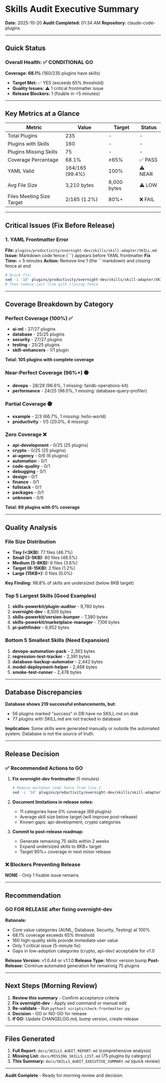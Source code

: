 # Skills Audit Executive Summary

**Date:** 2025-10-20
**Audit Completed:** 01:34 AM
**Repository:** claude-code-plugins

---

## Quick Status

### Overall Health: ✅ CONDITIONAL GO

**Coverage: 68.1%** (160/235 plugins have skills)

- **Target Met:** ✅ YES (exceeds 65% threshold)
- **Quality Issues:** ⚠️ 1 critical frontmatter issue
- **Release Blockers:** 1 (fixable in <5 minutes)

---

## Key Metrics at a Glance

| Metric | Value | Target | Status |
|--------|-------|--------|--------|
| Total Plugins | 235 | - | - |
| Plugins with Skills | 160 | - | - |
| Plugins Missing Skills | 75 | - | - |
| Coverage Percentage | 68.1% | ≥65% | ✅ PASS |
| YAML Valid | 164/165 (99.4%) | 100% | ⚠️ NEAR |
| Avg File Size | 3,210 bytes | 8,000 bytes | ⚠️ LOW |
| Files Meeting Size Target | 2/165 (1.2%) | 80%+ | ❌ FAIL |

---

## Critical Issues (Fix Before Release)

### 1. YAML Frontmatter Error
**File:** `plugins/productivity/overnight-dev/skills/skill-adapter/SKILL.md`
**Issue:** Markdown code fence (\`\`\`) appears before YAML frontmatter
**Fix Time:** < 5 minutes
**Action:** Remove line 1 (the \`\`\`markdown) and closing fence at end

```bash
# Quick fix:
sed -i '1d' plugins/productivity/overnight-dev/skills/skill-adapter/SKILL.md
# Then remove last line with closing fence
```

---

## Coverage Breakdown by Category

### Perfect Coverage (100%) ✅
- **ai-ml** - 27/27 plugins
- **database** - 25/25 plugins
- **security** - 27/27 plugins
- **testing** - 25/25 plugins
- **skill-enhancers** - 1/1 plugin

**Total: 105 plugins with complete coverage**

### Near-Perfect Coverage (96%+) 🟢
- **devops** - 28/29 (96.6%, 1 missing: fairdb-operations-kit)
- **performance** - 24/25 (96.0%, 1 missing: database-query-profiler)

### Partial Coverage 🟡
- **example** - 2/3 (66.7%, 1 missing: hello-world)
- **productivity** - 1/5 (20.0%, 4 missing)

### Zero Coverage ❌
- **api-development** - 0/25 (25 plugins)
- **crypto** - 0/25 (25 plugins)
- **ai-agency** - 0/6 (6 plugins)
- **automation** - 0/1
- **code-quality** - 0/1
- **debugging** - 0/1
- **design** - 0/1
- **finance** - 0/1
- **fullstack** - 0/1
- **packages** - 0/1
- **unknown** - 0/6

**Total: 69 plugins with 0% coverage**

---

## Quality Analysis

### File Size Distribution
- **Tiny (<3KB):** 77 files (46.7%)
- **Small (3-5KB):** 80 files (48.5%)
- **Medium (5-8KB):** 6 files (3.6%)
- **Target (8-15KB):** 2 files (1.2%)
- **Large (15KB+):** 0 files (0.0%)

**Key Finding:** 98.8% of skills are undersized (below 8KB target)

### Top 5 Largest Skills (Good Examples)
1. **skills-powerkit/plugin-auditor** - 9,780 bytes
2. **overnight-dev** - 8,500 bytes
3. **skills-powerkit/version-bumper** - 7,380 bytes
4. **skills-powerkit/marketplace-manager** - 7,106 bytes
5. **pi-pathfinder** - 6,952 bytes

### Bottom 5 Smallest Skills (Need Expansion)
1. **devops-automation-pack** - 2,383 bytes
2. **regression-test-tracker** - 2,391 bytes
3. **database-backup-automator** - 2,442 bytes
4. **model-deployment-helper** - 2,468 bytes
5. **smoke-test-runner** - 2,478 bytes

---

## Database Discrepancies

**Database shows 219 successful enhancements, but:**
- 56 plugins marked "success" in DB have no SKILL.md on disk
- 77 plugins with SKILL.md are not tracked in database

**Implication:** Some skills were generated manually or outside the automated system. Database is not the source of truth.

---

## Release Decision

### ✅ Recommended Actions to GO

1. **Fix overnight-dev frontmatter** (5 minutes)
   ```bash
   # Remove markdown code fence from line 1
   sed -i '1d' plugins/productivity/overnight-dev/skills/skill-adapter/SKILL.md
   ```

2. **Document limitations in release notes:**
   - 11 categories have 0% coverage (69 plugins)
   - Average skill size below target (will improve post-release)
   - Known gaps: api-development, crypto categories

3. **Commit to post-release roadmap:**
   - Generate remaining 75 skills within 2 weeks
   - Expand undersized skills to 8KB+ target
   - Target 90%+ coverage in next minor release

### ❌ Blockers Preventing Release

**NONE** - Only 1 fixable issue remains

---

## Recommendation

### **GO FOR RELEASE** after fixing overnight-dev

**Rationale:**
- Core value categories (AI/ML, Database, Security, Testing) at 100%
- 68.1% coverage exceeds 65% threshold
- 160 high-quality skills provide immediate user value
- Only 1 critical issue (5-minute fix)
- Gaps in low-adoption categories (crypto, api-dev) acceptable for v1.0

**Release Version:** v1.0.44 or v1.1.0
**Release Type:** Minor version bump
**Post-Release:** Continue automated generation for remaining 75 plugins

---

## Next Steps (Morning Review)

1. **Review this summary** - Confirm acceptance criteria
2. **Fix overnight-dev** - Apply sed command or manual edit
3. **Re-validate** - Run `python3 scripts/check-frontmatter.py`
4. **Decision** - GO or NO-GO for release
5. **If GO:** Update CHANGELOG.md, bump version, create release

---

## Files Generated

1. **Full Report:** `docs/SKILLS_AUDIT_REPORT.md` (comprehensive analysis)
2. **Missing List:** `docs/MISSING_SKILLS_LIST.md` (75 plugins by category)
3. **This Summary:** `docs/SKILLS_AUDIT_EXECUTIVE_SUMMARY.md` (quick review)

---

**Audit Complete** - Ready for morning review and decision.
